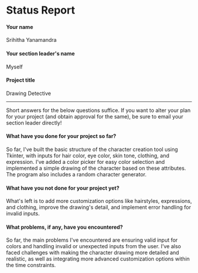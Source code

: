 # Status Report

#### Your name

Srihitha Yanamandra

#### Your section leader's name

Myself 

#### Project title

Drawing Detective 

***

Short answers for the below questions suffice. If you want to alter your plan for your project (and obtain approval for the same), be sure to email your section leader directly!

#### What have you done for your project so far?
So far, I've built the basic structure of the character creation tool using Tkinter, with inputs for hair color, eye color, skin tone, clothing, and expression. I’ve added a color picker for easy color selection and implemented a simple drawing of the character based on these attributes. The program also includes a random character generator. 
#### What have you not done for your project yet?
What's left is to add more customization options like hairstyles, expressions, and clothing, improve the drawing's detail, and implement error handling for invalid inputs.
#### What problems, if any, have you encountered?
So far, the main problems I've encountered are ensuring valid input for colors and handling invalid or unexpected inputs from the user. I’ve also faced challenges with making the character drawing more detailed and realistic, as well as integrating more advanced customization options within the time constraints.
